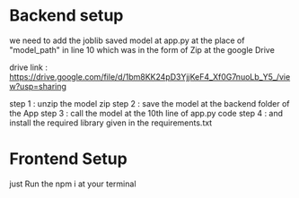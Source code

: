 
# Backend setup 

we need to add the joblib saved model at app.py at the place of "model_path" in line 10 which was in the form of Zip at the google Drive

drive link : https://drive.google.com/file/d/1bm8KK24pD3YjjKeF4_Xf0G7nuoLb_Y5_/view?usp=sharing

step 1 : unzip the model zip 
step 2 : save the model at the backend folder of the App 
step 3 : call the model at the 10th line of app.py code 
step 4 : and install the required library given in the requirements.txt

# Frontend Setup 

just Run the npm i  at your terminal
